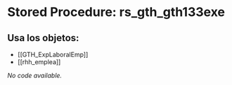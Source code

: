 # Stored Procedure: rs_gth_gth133exe

## Usa los objetos:
- [[GTH_ExpLaboralEmp]]
- [[rhh_emplea]]

*No code available.*
